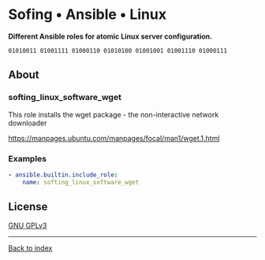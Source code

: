 # Sofing • Ansible • Linux

**Different Ansible roles for atomic Linux server configuration.**

```
01010011 01001111 01000110 01010100 01001001 01001110 01000111 
```

## About

### softing_linux_software_wget

This role installs the wget package - the non-interactive network downloader

https://manpages.ubuntu.com/manpages/focal/man1/wget.1.html

### Examples

```yaml
- ansible.builtin.include_role:
    name: softing_linux_software_wget
```

## License

[GNU GPLv3](../../LICENSE)

------------------------
[Back to index](../../)
